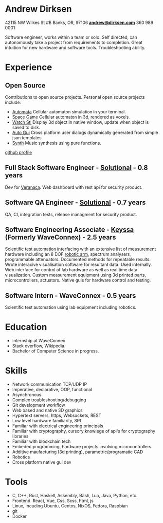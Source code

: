 # Andrew Dirksen

42115 NW Wilkes St #B Banks, OR, 97106 **andrew@dirksen.com** 360 989 0001

Software engineer, works within a team or solo. Self directed, can autonomously take a project from requirements to completion. Great intuition for new hardware and software tools. Troubleshooting ability.

# Experience

## Open Source

Contributions to open source projects. Personal open source projects include:

* [Automata](https://github.com/bddap/automata) Cellular automaton simulation in your terminal.
* [Space Game](https://github.com/bddap/space-game-bimensal) Cellular automaton in 3d, rendered as voxels.
* [Watch Stl](https://github.com/bddap/watch-stl-rust) Display 3d object in native window, update when object is saved to disk.
* [Auto Gui](https://github.com/bddap/auto-gui) Cross platform user dialogs dynamically generated from simple json templates.
* [Synth](https://github.com/bddap/haskell-synth) Music synthesis using pure functions.

[github profile](https://github.com/bddap)

## Full Stack Software Engineer - [Solutional](https://solutionalinc.com/) - 0.8 years

Dev for [Veranaca](https://www.vernaca.com/).
Web dashboard with rest api for security product.

## Software QA Engineer - [Solutional](https://solutionalinc.com/) - 0.7 years

QA, CI, integration tests, release managment for security product.

## Software Engineering Associate - [Keyssa](http://www.keyssa.com/) (Formerly WaveConnex) - 2.5 years

Scientific test automation interfacing with an extensive list of measurement hardware including an 8 DOF [robotic arm](http://www.robai.com/), spectrum analysers, programmable attenuators.
Documented methods for repeatable results.
Wrote interacive visualisation software for resultant data. Used internally.
Web interface for control of lab hardware as well as real time data visualization.
Custom measurement equipment using 3d printed parts, microcontrollers, actuators.
Native guis for hardware control and testing.

## Software Intern - WaveConnex - 0.5 years

Scientific test automation using lab equipment including robotics.

# Education

- Internship at WaveConnex
- Stack overflow, Wikipedia.
- Bachelor of Computer Science in progress.

# Skills

* Network communication TCP/UDP IP
* Imperative, declarative, OOP, functional
* Asynchronous
* Complex troubleshooting/debugging
* Git development workflow
* Web based and native 3D graphics
* Hypertext servers, https, Websockets, REST
* Low level hardware familiarity, SPI
* Familiar with electrical engineering principals
* Familiar with cryptography, cursory knowlege of api's for cryptography libraries
* Familiar with blockchain tech
* Embeded programming, hardware projects involving microcontrollers
* Additive maufacturing (3d printing), parametric/programatic CAD
* Robotics
* Cross platform native gui dev

# Tools

* C, C++, Rust, Haskell, Assembly, Bash, Lua, Java, Python, etc.
* Frontend. React, Vue, Css, Scss, html, js
* Linux, incuding Ubuntu, Centos, NixOS, Fedora, Raspbian
* git
* Docker

